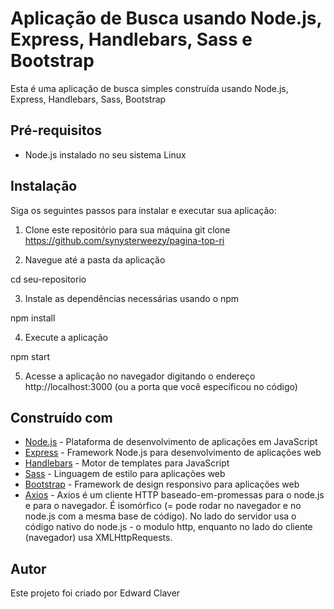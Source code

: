 # Aplicação de Busca usando Node.js, Express, Handlebars, Sass e Bootstrap

Esta é uma aplicação de busca simples construída usando Node.js, Express, Handlebars, Sass, Bootstrap
## Pré-requisitos

- Node.js instalado no seu sistema Linux

## Instalação

Siga os seguintes passos para instalar e executar sua aplicação:

1. Clone este repositório para sua máquina
 git clone https://github.com/synysterweezy/pagina-top-ri

2. Navegue até a pasta da aplicação
 
 cd seu-repositorio

3. Instale as dependências necessárias usando o npm

 npm install

4. Execute a aplicação

 npm start


5. Acesse a aplicação no navegador digitando o endereço http://localhost:3000 (ou a porta que você especificou no código)

## Construído com

- [Node.js](https://nodejs.org) - Plataforma de desenvolvimento de aplicações em JavaScript
- [Express](https://expressjs.com) - Framework Node.js para desenvolvimento de aplicações web
- [Handlebars](https://handlebarsjs.com) - Motor de templates para JavaScript
- [Sass](https://sass-lang.com) - Linguagem de estilo para aplicações web
- [Bootstrap](https://getbootstrap.com) - Framework de design responsivo para aplicações web
- [Axios](https://axios-http.com/ptbr/docs/intro) - Axios é um cliente HTTP baseado-em-promessas para o node.js e para o navegador. É isomórfico (= pode rodar no navegador e no node.js com a mesma base de código). No lado do servidor usa o código nativo do node.js - o modulo http, enquanto no lado do cliente (navegador) usa XMLHttpRequests.
## Autor

Este projeto foi criado por Edward Claver
